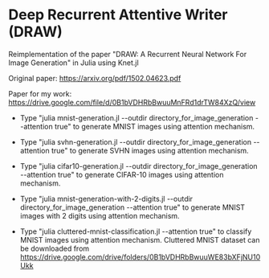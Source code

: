# Deep Recurrent Attentive Writer (DRAW)
Reimplementation of the paper "DRAW: A Recurrent Neural Network For Image Generation" in Julia using Knet.jl

Original paper: https://arxiv.org/pdf/1502.04623.pdf

Paper for my work: https://drive.google.com/file/d/0B1bVDHRbBwuuMnFRd1drTW84XzQ/view

* Type "julia mnist-generation.jl --outdir directory_for_image_generation --attention true" to generate MNIST images using attention mechanism.

* Type "julia svhn-generation.jl --outdir directory_for_image_generation --attention true" to generate SVHN images using attention mechanism.

* Type "julia cifar10-generation.jl --outdir directory_for_image_generation --attention true" to generate CIFAR-10 images using attention mechanism.

* Type "julia mnist-generation-with-2-digits.jl --outdir directory_for_image_generation --attention true" to generate MNIST images with 2 digits using attention mechanism.

* Type "julia cluttered-mnist-classification.jl --attention true" to classify MNIST images using attention mechanism. Cluttered MNIST dataset can be downloaded from https://drive.google.com/drive/folders/0B1bVDHRbBwuuWE83bXFjNU10Ukk
